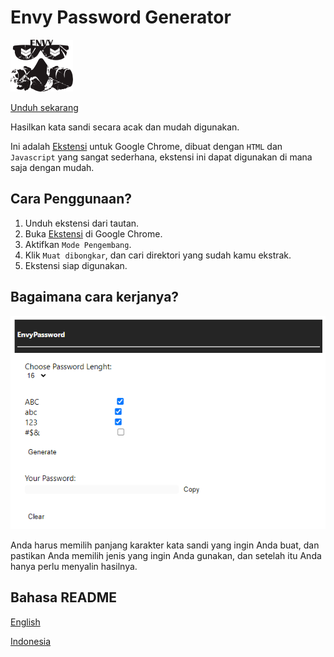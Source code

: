 # Envy Password Generator

![Logo](assets/logo/logo.png)

[Unduh sekarang](https://github.com/BosToken/EnvyGeneratePassword/releases/tag/v0.1)

Hasilkan kata sandi secara acak dan mudah digunakan.

Ini adalah [Ekstensi](https://chrome.google.com/webstore/category/extensions?hl=id) untuk Google Chrome, dibuat dengan ```HTML``` dan ```Javascript``` yang sangat sederhana, ekstensi ini dapat digunakan di mana saja dengan mudah.


## Cara Penggunaan?

1. Unduh ekstensi dari tautan.
2. Buka [Ekstensi](chrome://extensions/) di Google Chrome.
3. Aktifkan ```Mode Pengembang```.
4. Klik ```Muat dibongkar```, dan cari direktori yang sudah kamu ekstrak.
5. Ekstensi siap digunakan.


## Bagaimana cara kerjanya?

![Thumb](assets/snippets/thumb.png)

Anda harus memilih panjang karakter kata sandi yang ingin Anda buat, dan pastikan Anda memilih jenis yang ingin Anda gunakan, dan setelah itu Anda hanya perlu menyalin hasilnya.


## Bahasa README
[English](README.md)

[Indonesia](README-ind.md)